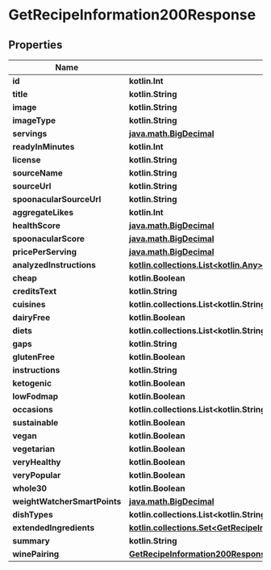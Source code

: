 
# GetRecipeInformation200Response

## Properties
Name | Type | Description | Notes
------------ | ------------- | ------------- | -------------
**id** | **kotlin.Int** |  | 
**title** | **kotlin.String** |  | 
**image** | **kotlin.String** |  | 
**imageType** | **kotlin.String** |  | 
**servings** | [**java.math.BigDecimal**](java.math.BigDecimal.md) |  | 
**readyInMinutes** | **kotlin.Int** |  | 
**license** | **kotlin.String** |  | 
**sourceName** | **kotlin.String** |  | 
**sourceUrl** | **kotlin.String** |  | 
**spoonacularSourceUrl** | **kotlin.String** |  | 
**aggregateLikes** | **kotlin.Int** |  | 
**healthScore** | [**java.math.BigDecimal**](java.math.BigDecimal.md) |  | 
**spoonacularScore** | [**java.math.BigDecimal**](java.math.BigDecimal.md) |  | 
**pricePerServing** | [**java.math.BigDecimal**](java.math.BigDecimal.md) |  | 
**analyzedInstructions** | [**kotlin.collections.List&lt;kotlin.Any&gt;**](kotlin.Any.md) |  | 
**cheap** | **kotlin.Boolean** |  | 
**creditsText** | **kotlin.String** |  | 
**cuisines** | **kotlin.collections.List&lt;kotlin.String&gt;** |  | 
**dairyFree** | **kotlin.Boolean** |  | 
**diets** | **kotlin.collections.List&lt;kotlin.String&gt;** |  | 
**gaps** | **kotlin.String** |  | 
**glutenFree** | **kotlin.Boolean** |  | 
**instructions** | **kotlin.String** |  | 
**ketogenic** | **kotlin.Boolean** |  | 
**lowFodmap** | **kotlin.Boolean** |  | 
**occasions** | **kotlin.collections.List&lt;kotlin.String&gt;** |  | 
**sustainable** | **kotlin.Boolean** |  | 
**vegan** | **kotlin.Boolean** |  | 
**vegetarian** | **kotlin.Boolean** |  | 
**veryHealthy** | **kotlin.Boolean** |  | 
**veryPopular** | **kotlin.Boolean** |  | 
**whole30** | **kotlin.Boolean** |  | 
**weightWatcherSmartPoints** | [**java.math.BigDecimal**](java.math.BigDecimal.md) |  | 
**dishTypes** | **kotlin.collections.List&lt;kotlin.String&gt;** |  | 
**extendedIngredients** | [**kotlin.collections.Set&lt;GetRecipeInformation200ResponseExtendedIngredientsInner&gt;**](GetRecipeInformation200ResponseExtendedIngredientsInner.md) |  | 
**summary** | **kotlin.String** |  | 
**winePairing** | [**GetRecipeInformation200ResponseWinePairing**](GetRecipeInformation200ResponseWinePairing.md) |  | 



